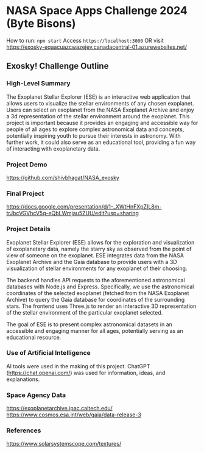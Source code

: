 # NASA Space Apps Challenge 2024 (Byte Bisons)
How to run: 
`npm start`
Access `https://localhost:3000`
OR visit https://exosky-eqaacuazcwazejev.canadacentral-01.azurewebsites.net/
## Exosky! Challenge Outline
### High-Level Summary
The Exoplanet Stellar Explorer (ESE) is an interactive web application that allows users to visualize the stellar environments of any chosen exoplanet. Users can select an exoplanet from the NASA Exoplanet Archive and enjoy a 3d representation of the stellar environment around the exoplanet. This project is important because it provides an engaging and accessible way for people of all ages to explore complex astronomical data and concepts, potentially inspiring youth to pursue their interests in astronomy. With further work, it could also serve as an educational tool, providing a fun way of interacting with exoplanetary data.
### Project Demo
https://github.com/shivbhagat/NASA_exosky
### Final Project
https://docs.google.com/presentation/d/1-_XWtHnFXpZIL8m-trJbcVGVhcV5q-eQbLWmjau5ZUU/edit?usp=sharing
### Project Details
Exoplanet Stellar Explorer (ESE) allows for the exploration and visualization of exoplanetary data, namely the starry sky as observed from the point of view of someone on the exoplanet. ESE integrates data from the NASA Exoplanet Archive and the Gaia database to provide users with a 3D visualization of stellar environments for any exoplanet of their choosing. 

The backend handles API requests to the aforementioned astronomical databases with Node.js and Express. Specifically, we use the astronomical coordinates of the selected exoplanet (fetched from the NASA Exoplanet Archive) to query the Gaia database for coordinates of the surrounding stars. The frontend uses Three.js to render an interactive 3D representation of the stellar environment of the particular exoplanet selected.

The goal of ESE is to present complex astronomical datasets in an accessible and engaging manner for all ages, potentially serving as an educational resource.
### Use of Artificial Intelligence
AI tools were used in the making of this project. ChatGPT (https://chat.openai.com/) was used for information, ideas, and explanations.
### Space Agency Data
https://exoplanetarchive.ipac.caltech.edu/
https://www.cosmos.esa.int/web/gaia/data-release-3
### References
https://www.solarsystemscope.com/textures/
